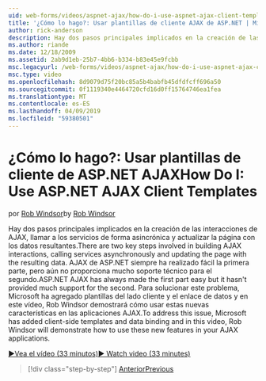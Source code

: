 ```yaml
---
uid: web-forms/videos/aspnet-ajax/how-do-i-use-aspnet-ajax-client-templates
title: '¿Cómo lo hago?: Usar plantillas de cliente AJAX de ASP.NET | Microsoft Docs'
author: rick-anderson
description: Hay dos pasos principales implicados en la creación de las interacciones de AJAX, llamar a los servicios de forma asincrónica y actualizar la página con los datos resultantes. H de AJAX de ASP.NET...
ms.author: riande
ms.date: 12/18/2009
ms.assetid: 2ab9d1eb-25b7-4bb6-b334-b83e45e9fcbb
msc.legacyurl: /web-forms/videos/aspnet-ajax/how-do-i-use-aspnet-ajax-client-templates
msc.type: video
ms.openlocfilehash: 8d9079d75f20bc85a5b4babfb45dfdfcff696a50
ms.sourcegitcommit: 0f1119340e4464720cfd16d0ff15764746ea1fea
ms.translationtype: MT
ms.contentlocale: es-ES
ms.lasthandoff: 04/09/2019
ms.locfileid: "59380501"
---
```

# <a name="how-do-i-use-aspnet-ajax-client-templates"></a><span data-ttu-id="2642f-104">¿Cómo lo hago?: Usar plantillas de cliente de ASP.NET AJAX</span><span class="sxs-lookup"><span data-stu-id="2642f-104">How Do I: Use ASP.NET AJAX Client Templates</span></span>

<span data-ttu-id="2642f-105">por [Rob Windsor](https://twitter.com/robwindsor)</span><span class="sxs-lookup"><span data-stu-id="2642f-105">by [Rob Windsor](https://twitter.com/robwindsor)</span></span>

<span data-ttu-id="2642f-106">Hay dos pasos principales implicados en la creación de las interacciones de AJAX, llamar a los servicios de forma asincrónica y actualizar la página con los datos resultantes.</span><span class="sxs-lookup"><span data-stu-id="2642f-106">There are two key steps involved in building AJAX interactions, calling services asynchronously and updating the page with the resulting data.</span></span> <span data-ttu-id="2642f-107">AJAX de ASP.NET siempre ha realizado fácil la primera parte, pero aún no proporciona mucho soporte técnico para el segundo.</span><span class="sxs-lookup"><span data-stu-id="2642f-107">ASP.NET AJAX has always made the first part easy but it hasn't provided much support for the second.</span></span> <span data-ttu-id="2642f-108">Para solucionar este problema, Microsoft ha agregado plantillas del lado cliente y el enlace de datos y en este vídeo, Rob Windsor demostrará cómo usar estas nuevas características en las aplicaciones AJAX.</span><span class="sxs-lookup"><span data-stu-id="2642f-108">To address this issue, Microsoft has added client-side templates and data binding and in this video, Rob Windsor will demonstrate how to use these new features in your AJAX applications.</span></span>

[<span data-ttu-id="2642f-109">&#9654;Vea el vídeo (33 minutos)</span><span class="sxs-lookup"><span data-stu-id="2642f-109">&#9654; Watch video (33 minutes)</span></span>](https://channel9.msdn.com/Blogs/ASP-NET-Site-Videos/how-do-i-use-aspnet-ajax-client-templates)

> [!div class="step-by-step"]
> [<span data-ttu-id="2642f-110">Anterior</span><span class="sxs-lookup"><span data-stu-id="2642f-110">Previous</span></span>](how-do-i-customize-error-handling-for-the-aspnet-ajax-updatepanel.md)
